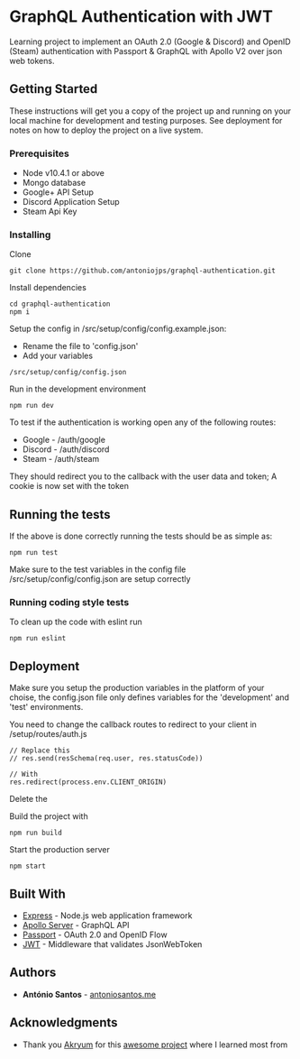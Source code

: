 # GraphQL Authentication with JWT

Learning project to implement an OAuth 2.0 (Google & Discord) and OpenID (Steam) authentication with Passport & GraphQL with Apollo V2 over json web tokens.
## Getting Started

These instructions will get you a copy of the project up and running on your local machine for development and testing purposes. See deployment for notes on how to deploy the project on a live system.

### Prerequisites

* Node v10.4.1 or above
* Mongo database
* Google+ API Setup
* Discord Application Setup
* Steam Api Key

### Installing

Clone

```
git clone https://github.com/antoniojps/graphql-authentication.git
```

Install dependencies

```
cd graphql-authentication
npm i
```

Setup the config in /src/setup/config/config.example.json:
* Rename the file to 'config.json'
* Add your variables

```
/src/setup/config/config.json
```

Run in the development environment

```
npm run dev
```

To test if the authentication is working open any of the following routes:
* Google - /auth/google
* Discord - /auth/discord
* Steam - /auth/steam

They should redirect you to the callback with the user data and token; A cookie is now set with the token

## Running the tests

If the above is done correctly running the tests should be as simple as:

```
npm run test
```

Make sure to the test variables in the config file /src/setup/config/config.json are setup correctly

### Running coding style tests

To clean up the code with eslint run

```
npm run eslint
```

## Deployment

Make sure you setup the production variables in the platform of your choise, the config.json file only defines variables for the 'development' and 'test' environments.

You need to change the callback routes to redirect to your client in /setup/routes/auth.js

```
// Replace this
// res.send(resSchema(req.user, res.statusCode))

// With
res.redirect(process.env.CLIENT_ORIGIN)
```

Delete the

Build the project with
```
npm run build
```

Start the production server
```
npm start
```

## Built With
* [Express](https://rometools.github.io/rome/) - Node.js web application framework
* [Apollo Server](https://www.apollographql.com/docs/apollo-server/) - GraphQL API
* [Passport](http://www.passportjs.org/) - OAuth 2.0 and OpenID Flow
* [JWT](https://github.com/auth0/express-jwt) - Middleware that validates JsonWebToken

## Authors

* **António Santos** - [antoniosantos.me](https://antoniosantos.me)

## Acknowledgments

* Thank you [Akryum](https://github.com/Akryum) for this [awesome project](https://github.com/Akryum/vue-summit-app) where I learned most from
